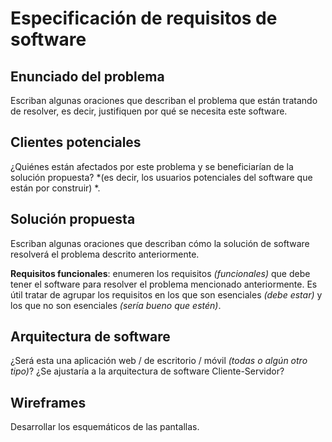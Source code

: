 # Especificación de requisitos de software

## Enunciado del problema

Escriban algunas oraciones que describan el problema que están tratando de resolver, es decir, justifiquen por qué se necesita este software.

## Clientes potenciales
 

¿Quiénes están afectados por este problema y se beneficiarían de la solución propuesta? *(es decir, los usuarios potenciales del software que están por construir)
*.

## Solución propuesta 

Escriban algunas oraciones que describan cómo la solución de software resolverá el problema descrito anteriormente.

**Requisitos funcionales**: enumeren los requisitos *(funcionales)* que debe tener el software para resolver el problema mencionado anteriormente. Es útil tratar de agrupar los requisitos en los que son esenciales *(debe estar)* y los que no son esenciales *(sería bueno que estén)*.
 
## Arquitectura de software

¿Será esta una aplicación web / de escritorio / móvil *(todas o algún otro tipo)*? ¿Se ajustaría a la arquitectura de software Cliente-Servidor? 

## Wireframes

Desarrollar los esquemáticos de las pantallas.
